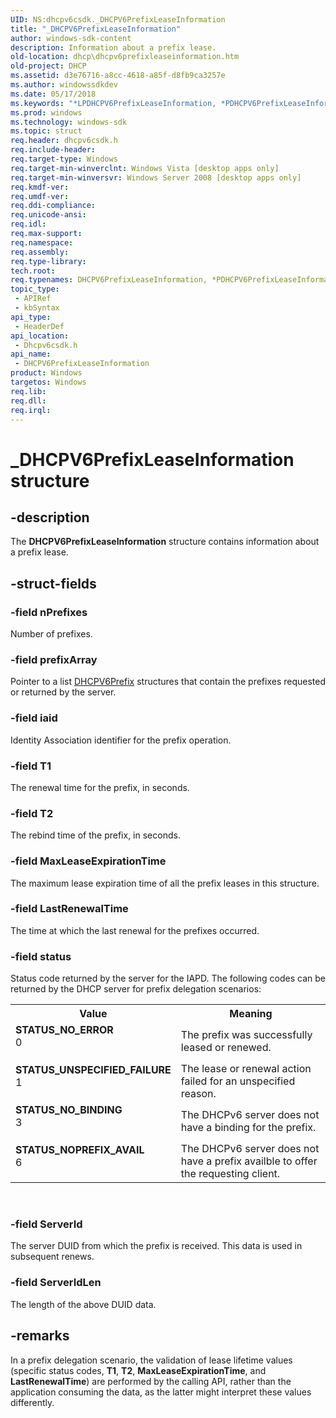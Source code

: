 ```yaml
---
UID: NS:dhcpv6csdk._DHCPV6PrefixLeaseInformation
title: "_DHCPV6PrefixLeaseInformation"
author: windows-sdk-content
description: Information about a prefix lease.
old-location: dhcp\dhcpv6prefixleaseinformation.htm
old-project: DHCP
ms.assetid: d3e76716-a8cc-4618-a85f-d8fb9ca3257e
ms.author: windowssdkdev
ms.date: 05/17/2018
ms.keywords: "*LPDHCPV6PrefixLeaseInformation, *PDHCPV6PrefixLeaseInformation, DHCPV6PrefixLeaseInformation, DHCPV6PrefixLeaseInformation structure [DHCP], LPDHCPV6PrefixLeaseInformation, LPDHCPV6PrefixLeaseInformation structure pointer [DHCP], PDHCPV6PrefixLeaseInformation, PDHCPV6PrefixLeaseInformation structure pointer [DHCP], STATUS_NOPREFIX_AVAIL, STATUS_NO_BINDING, STATUS_NO_ERROR, STATUS_UNSPECIFIED_FAILURE, _DHCPV6PrefixLeaseInformation, dhcp.dhcpv6prefixleaseinformation, dhcpv6csdk/DHCPV6PrefixLeaseInformation, dhcpv6csdk/LPDHCPV6PrefixLeaseInformation, dhcpv6csdk/PDHCPV6PrefixLeaseInformation"
ms.prod: windows
ms.technology: windows-sdk
ms.topic: struct
req.header: dhcpv6csdk.h
req.include-header: 
req.target-type: Windows
req.target-min-winverclnt: Windows Vista [desktop apps only]
req.target-min-winversvr: Windows Server 2008 [desktop apps only]
req.kmdf-ver: 
req.umdf-ver: 
req.ddi-compliance: 
req.unicode-ansi: 
req.idl: 
req.max-support: 
req.namespace: 
req.assembly: 
req.type-library: 
tech.root: 
req.typenames: DHCPV6PrefixLeaseInformation, *PDHCPV6PrefixLeaseInformation, *LPDHCPV6PrefixLeaseInformation
topic_type:
 - APIRef
 - kbSyntax
api_type:
 - HeaderDef
api_location:
 - Dhcpv6csdk.h
api_name:
 - DHCPV6PrefixLeaseInformation
product: Windows
targetos: Windows
req.lib: 
req.dll: 
req.irql: 
---
```


# _DHCPV6PrefixLeaseInformation structure


## -description


The <b>DHCPV6PrefixLeaseInformation</b> structure contains information about a prefix lease.


## -struct-fields




### -field nPrefixes

Number of prefixes.


### -field prefixArray

Pointer to a list <a href="https://msdn.microsoft.com/e04e3275-e4be-44bc-bd63-c45500971af7">DHCPV6Prefix</a> structures that contain the prefixes requested or returned by the server.


### -field iaid

Identity Association identifier for the prefix operation.


### -field T1

The renewal time for the prefix, in seconds.


### -field T2

The rebind time of the prefix, in seconds.


### -field MaxLeaseExpirationTime

The maximum lease expiration time of all the prefix leases in this structure.


### -field LastRenewalTime

The time at which the last renewal for the prefixes occurred.


### -field status

Status code returned by the server for the IAPD. The following codes can be returned by the DHCP server for prefix delegation scenarios:

<table>
<tr>
<th>Value</th>
<th>Meaning</th>
</tr>
<tr>
<td width="40%"><a id="STATUS_NO_ERROR"></a><a id="status_no_error"></a><dl>
<dt><b>STATUS_NO_ERROR</b></dt>
<dt>0</dt>
</dl>
</td>
<td width="60%">
The prefix was successfully leased or renewed.

</td>
</tr>
<tr>
<td width="40%"><a id="STATUS_UNSPECIFIED_FAILURE"></a><a id="status_unspecified_failure"></a><dl>
<dt><b>STATUS_UNSPECIFIED_FAILURE</b></dt>
<dt>1</dt>
</dl>
</td>
<td width="60%">
The lease or renewal action failed for an unspecified reason.

</td>
</tr>
<tr>
<td width="40%"><a id="STATUS_NO_BINDING"></a><a id="status_no_binding"></a><dl>
<dt><b>STATUS_NO_BINDING</b></dt>
<dt>3</dt>
</dl>
</td>
<td width="60%">
The DHCPv6 server does not have a binding for the prefix.

</td>
</tr>
<tr>
<td width="40%"><a id="STATUS_NOPREFIX_AVAIL"></a><a id="status_noprefix_avail"></a><dl>
<dt><b>STATUS_NOPREFIX_AVAIL</b></dt>
<dt>6</dt>
</dl>
</td>
<td width="60%">
The DHCPv6 server does not have a prefix availble to offer the requesting client.

</td>
</tr>
</table>
 


### -field ServerId

The server DUID from which the prefix is received.  This data is used in subsequent renews.


### -field ServerIdLen

The length of the above DUID data.


## -remarks



In a prefix delegation scenario, the validation of lease lifetime values (specific status codes, <b>T1</b>, <b>T2</b>, <b>MaxLeaseExpirationTime</b>, and <b>LastRenewalTime</b>) are performed by the calling API, rather than the application consuming the data, as the latter might interpret these values differently.



